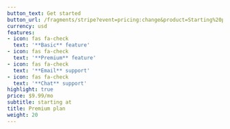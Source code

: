 ```yaml
---
button_text: Get started
button_url: /fragments/stripe?event=pricing:change&product=Starting%20plan&price=$9.99/mo&currency=usd
currency: usd
features:
- icon: fas fa-check
  text: '**Basic** feature'
- icon: fas fa-check
  text: '**Premium** feature'
- icon: fas fa-check
  text: '**Email** support'
- icon: fas fa-check
  text: '**Chat** support'
highlight: true
price: $9.99/mo
subtitle: starting at
title: Premium plan
weight: 20
---
```


